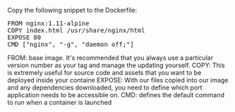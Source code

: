 Copy the following snippet to the Dockerfile:

<pre class="file" data-filename="Dockerfile" data-target="replace">
FROM nginx:1.11-alpine
COPY index.html /usr/share/nginx/html
EXPOSE 80
CMD ["nginx", "-g", "daemon off;"]
</pre>

FROM: base image.
It's recommended that you always use a particular version number as your tag and manage the updating yourself.
COPY: This is extremely useful for source code and assets that you want to be deployed inside your containe
EXPOSE: With our files copied into our image and any dependencies downloaded, you need to define which port application needs to be accessible on.
CMD: defines the default command to run when a container is launched
